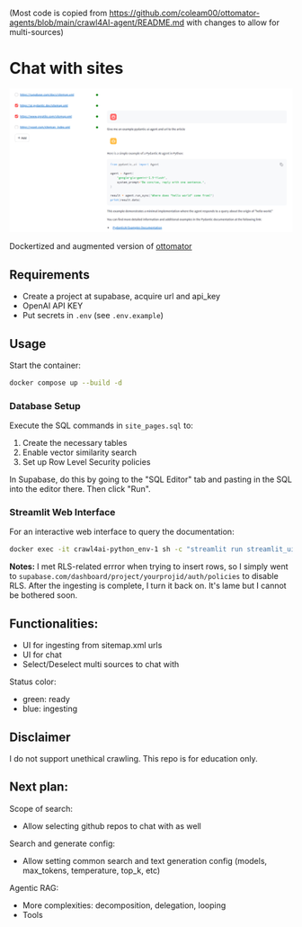 (Most code is copied from https://github.com/coleam00/ottomator-agents/blob/main/crawl4AI-agent/README.md with changes to allow for multi-sources)

# Chat with sites

![screenshot](images/chat_screenshot.jpg)

Dockertized and augmented version of [ottomator](https://github.com/coleam00/ottomator-agents/blob/main/crawl4AI-agent/README.md)

## Requirements
- Create a project at supabase, acquire url and api_key
- OpenAI API KEY
- Put secrets in `.env` (see `.env.example`)

## Usage

Start the container:

```bash
docker compose up --build -d
````

### Database Setup

Execute the SQL commands in `site_pages.sql` to:
1. Create the necessary tables
2. Enable vector similarity search
3. Set up Row Level Security policies

In Supabase, do this by going to the "SQL Editor" tab and pasting in the SQL into the editor there. Then click "Run".


### Streamlit Web Interface

For an interactive web interface to query the documentation:

```bash
docker exec -it crawl4ai-python_env-1 sh -c "streamlit run streamlit_ui.py"
```

**Notes:** I met RLS-related errror when trying to insert rows, so I simply went to `supabase.com/dashboard/project/yourprojid/auth/policies` to disable RLS. After the ingesting is complete, I turn it back on. It's lame but I cannot be bothered soon.

## Functionalities:

- UI for ingesting from sitemap.xml urls
- UI for chat
- Select/Deselect multi sources to chat with

Status color:
- green: ready
- blue: ingesting

## Disclaimer

I do not support unethical crawling. This repo is for education only.


## Next plan:
Scope of search:
- Allow selecting github repos to chat with as well

Search and generate config:
- Allow setting common search and text generation config (models, max_tokens, temperature, top_k, etc)

Agentic RAG:
- More complexities: decomposition, delegation, looping
- Tools

